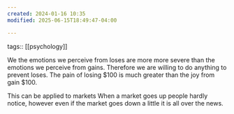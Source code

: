 ```yaml
---
created: 2024-01-16 10:35
modified: 2025-06-15T18:49:47-04:00

---
```

tags:: [[psychology]]

We the emotions we perceive from loses are more more severe than the emotions we perceive from gains.
Therefore we are willing to do anything to prevent loses.
The pain of losing $100 is much greater than the joy from gain $100.

This can be applied to markets
When a market goes up people hardly notice, however even if the market goes down a little it is all over the news.
